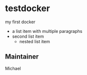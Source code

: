 # testdocker
my first docker
* a list item
  with multiple paragraphs
* second list item
  * nested list item

## Maintainer
Michael

